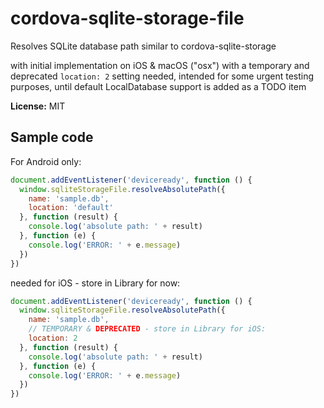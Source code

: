 # cordova-sqlite-storage-file

Resolves SQLite database path similar to cordova-sqlite-storage

with initial implementation on iOS & macOS ("osx") with a temporary and deprecated `location: 2` setting needed, intended for some urgent testing purposes, until default LocalDatabase support is added as a TODO item

**License:** MIT

## Sample code

For Android only:

```js
document.addEventListener('deviceready', function () {
  window.sqliteStorageFile.resolveAbsolutePath({
    name: 'sample.db',
    location: 'default'
  }, function (result) {
    console.log('absolute path: ' + result)
  }, function (e) {
    console.log('ERROR: ' + e.message)
  })
})
```

needed for iOS - store in Library for now:

```js
document.addEventListener('deviceready', function () {
  window.sqliteStorageFile.resolveAbsolutePath({
    name: 'sample.db',
    // TEMPORARY & DEPRECATED - store in Library for iOS:
    location: 2
  }, function (result) {
    console.log('absolute path: ' + result)
  }, function (e) {
    console.log('ERROR: ' + e.message)
  })
})
```

